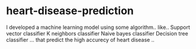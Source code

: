 # heart-disease-prediction
 I developed a  machine learning model using some algorithm.. like..
Support vector classifier
K neighbors classifier
Naive bayes classifier
Decision tree classifier  ... that predict the high accurecy of heart disease ..
